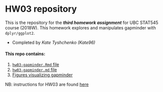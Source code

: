 # HW03 repository

This is the repository for the ***third homework assignment*** for UBC STAT545 course (2018W). This homework explores and manipulates gapminder with `dplyr/ggplot2`.
- Completed by *Kate Tyshchenko (Kate96)*

#### This repo contains:
1. [`hw03-gapminder.Rmd` file](https://github.com/STAT545-UBC-students/hw03-Kate96/blob/master/hw03-gapminder.Rmd)
2. [`hw03-gapminder.md` file](https://github.com/STAT545-UBC-students/hw03-Kate96/blob/master/hw03-gapminder.md)
3. [Figures visualizing gapminder](https://github.com/STAT545-UBC-students/hw03-Kate96/tree/master/hw03-gapminder_files/figure-markdown_github)

NB: instructions for HW03 are found [here](http://stat545.com/Classroom/assignments/hw03/hw03.html)

